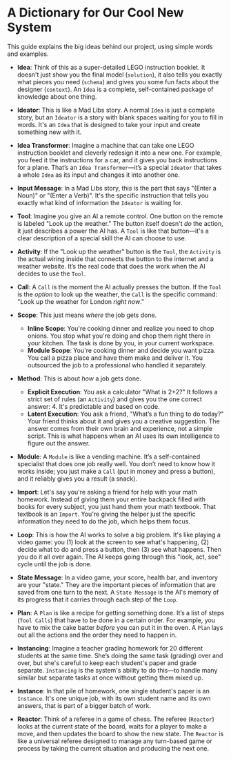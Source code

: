 # A Dictionary for Our Cool New System

This guide explains the big ideas behind our project, using simple words and examples.

- **Idea**: Think of this as a super-detailed LEGO instruction booklet. It doesn't just show you the final model (`solution`), it also tells you exactly what pieces you need (`schema`) and gives you some fun facts about the designer (`context`). An `Idea` is a complete, self-contained package of knowledge about one thing.

- **Ideator**: This is like a Mad Libs story. A normal `Idea` is just a complete story, but an `Ideator` is a story with blank spaces waiting for you to fill in words. It's an `Idea` that is designed to take your input and create something new with it.

- **Idea Transformer**: Imagine a machine that can take one LEGO instruction booklet and cleverly redesign it into a new one. For example, you feed it the instructions for a car, and it gives you back instructions for a plane. That’s an `Idea Transformer`—it’s a special `Ideator` that takes a whole `Idea` as its input and changes it into another one.

- **Input Message**: In a Mad Libs story, this is the part that says "(Enter a Noun)" or "(Enter a Verb)". It's the specific instruction that tells you exactly what kind of information the `Ideator` is waiting for.

- **Tool**: Imagine you give an AI a remote control. One button on the remote is labeled "Look up the weather." The button itself doesn't *do* the action, it just describes a power the AI has. A `Tool` is like that button—it's a clear description of a special skill the AI can choose to use.

- **Activity**: If the "Look up the weather" button is the `Tool`, the `Activity` is the actual wiring inside that connects the button to the internet and a weather website. It’s the real code that does the work when the AI decides to use the `Tool`.

- **Call**: A `Call` is the moment the AI actually presses the button. If the `Tool` is the *option* to look up the weather, the `Call` is the specific command: "Look up the weather for London *right now*."

- **Scope**: This just means *where* the job gets done.
    - **Inline Scope**: You're cooking dinner and realize you need to chop onions. You stop what you're doing and chop them right there in your kitchen. The task is done by you, in your current workspace.
    - **Module Scope**: You're cooking dinner and decide you want pizza. You call a pizza place and have them make and deliver it. You outsourced the job to a professional who handled it separately.

- **Method**: This is about *how* a job gets done.
    - **Explicit Execution**: You ask a calculator "What is 2+2?" It follows a strict set of rules (an `Activity`) and gives you the one correct answer: 4. It's predictable and based on code.
    - **Latent Execution**: You ask a friend, "What’s a fun thing to do today?" Your friend thinks about it and gives you a creative suggestion. The answer comes from their own brain and experience, not a simple script. This is what happens when an AI uses its own intelligence to figure out the answer.

- **Module**: A `Module` is like a vending machine. It’s a self-contained specialist that does one job really well. You don’t need to know how it works inside; you just make a `Call` (put in money and press a button), and it reliably gives you a result (a snack).

- **Import**: Let's say you're asking a friend for help with your math homework. Instead of giving them your entire backpack filled with books for every subject, you just hand them your math textbook. That textbook is an `Import`. You're giving the helper just the specific information they need to do the job, which helps them focus.

- **Loop**: This is how the AI works to solve a big problem. It's like playing a video game: you (1) look at the screen to see what's happening, (2) decide what to do and press a button, then (3) see what happens. Then you do it all over again. The AI keeps going through this "look, act, see" cycle until the job is done.

- **State Message**: In a video game, your score, health bar, and inventory are your "state." They are the important pieces of information that are saved from one turn to the next. A `State Message` is the AI's memory of its progress that it carries through each step of the `Loop`.

- **Plan**: A `Plan` is like a recipe for getting something done. It’s a list of steps (`Tool Calls`) that have to be done in a certain order. For example, you have to mix the cake batter *before* you can put it in the oven. A `Plan` lays out all the actions and the order they need to happen in.

- **Instancing**: Imagine a teacher grading homework for 20 different students at the same time. She’s doing the same task (grading) over and over, but she's careful to keep each student's paper and grade separate. `Instancing` is the system's ability to do this—to handle many similar but separate tasks at once without getting them mixed up.

- **Instance**: In that pile of homework, one single student's paper is an `Instance`. It's one unique job, with its own student name and its own answers, that is part of a bigger batch of work.

- **Reactor**: Think of a referee in a game of chess. The referee (`Reactor`) looks at the current state of the board, waits for a player to make a move, and then updates the board to show the new state. The `Reactor` is like a universal referee designed to manage any turn-based game or process by taking the current situation and producing the next one.